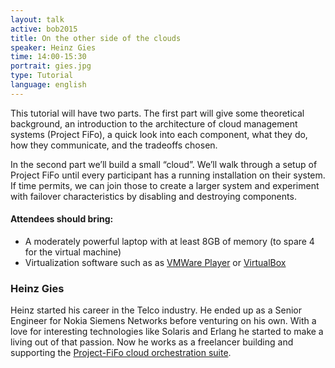 ```yaml
---
layout: talk
active: bob2015
title: On the other side of the clouds
speaker: Heinz Gies
time: 14:00-15:30
portrait: gies.jpg
type: Tutorial
language: english
---
```


This tutorial will have two parts. The first part will give some
theoretical background, an introduction to the architecture of cloud
management systems (Project FiFo), a quick look into each component,
what they do, how they communicate, and the tradeoffs chosen.

In the second part we’ll build a small “cloud”. We’ll walk through a
setup of Project FiFo until every participant has a running
installation on their system. If time permits, we can join those to
create a larger system and experiment with failover characteristics by
disabling and destroying components.

#### Attendees should bring:

- A moderately powerful laptop with at least 8GB of memory (to spare 4 for the virtual machine)
- Virtualization software such as as [VMWare Player](http://www.vmware.com/products/player) or [VirtualBox](https://www.virtualbox.org/)

### Heinz Gies

Heinz started his career in the Telco industry. He ended up as a
Senior Engineer for Nokia Siemens Networks before venturing on his
own. With a love for interesting technologies like Solaris and Erlang
he started to make a living out of that passion. Now he works as a
freelancer building and supporting the [Project-FiFo cloud
orchestration suite](https://project-fifo.net/).
